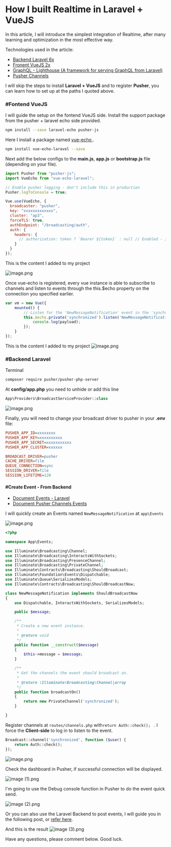 # How I built Realtime in Laravel + VueJS

In this article, I will introduce the simplest integration of Realtime, after many learning and optimization in the most effective way.

Technologies used in the article:

* [Backend Laravel 6x](https://laravel.com/docs/6.x/installation) 
* [Fronent VueJS 2x](https://laravel.com/docs/6.x/frontend#writing-vue-components)
* [GraphQL - Lighthouse (A framework for serving GraphQL from Laravel)](https://lighthouse-php.com)
* [Pusher Channels](https://pusher.com/channels)

I will skip the steps to install **Laravel + VueJS** and to register **Pusher**, you can learn how to set up at the paths I quoted above.

### #Fontend VueJS

I will guide the setup on the fontend VueJS side.
Install the support package from the pusher + laravel echo side provided.

```bash
npm install --save laravel-echo pusher-js
``` 

Here I install a package named [vue-echo
](https://www.npmjs.com/package/vue-echo-laravel/).

```bash
npm install vue-echo-laravel --save
``` 
Next add the below configs to the **main.js**, **app.js** or **bootstrap.js** file (depending on your file).

```javascript
import Pusher from "pusher-js";
import VueEcho from "vue-echo-laravel";

// Enable pusher logging - don't include this in production
Pusher.logToConsole = true;

Vue.use(VueEcho, {
  broadcaster: "pusher",
  key: "xxxxxxxxxxxxx",
  cluster: "ap3",
  forceTLS: true,
  authEndpoint: "/broadcasting/auth",
  auth: {
    headers: {
      // authorization: token ? `Bearer ${token}` : null // Enabled - If you are using Bearer for authentication
    }
  }
});
```
This is the content I added to my project

![image.png](https://cdn.hashnode.com/res/hashnode/image/upload/v1612587378336/mN4j0_bLz.png)

Once vue-echo is registered, every vue instance is able to subscribe to channels and listen to events through the this.$echo property on the connection you specified earlier.

```javascript
var vm = new Vue({
    mounted() {
        // Listen for the 'NewMessageNotification' event in the 'synchronized' private channel
        this.$echo.private('synchronized').listen('NewMessageNotification', (payload) => {
            console.log(payload);
        });
    }
});
```
This is the content I added to my project
![image.png](https://cdn.hashnode.com/res/hashnode/image/upload/v1612587299888/xxvYQla9_.png)

### #Backend Laravel

Terminal
```bash
composer require pusher/pusher-php-server
``` 

At **config/app.php** you need to unhide or add this line 

```php
App\Providers\BroadcastServiceProvider::class
``` 

![image.png](https://cdn.hashnode.com/res/hashnode/image/upload/v1612587794102/VsG3kVLjr.png)

Finally, you will need to change your broadcast driver to pusher in your **.env** file:

```ini
PUSHER_APP_ID=xxxxxxxx
PUSHER_APP_KEY=xxxxxxxxxx
PUSHER_APP_SECRET=xxxxxxxxxxx
PUSHER_APP_CLUSTER=xxxxxx

BROADCAST_DRIVER=pusher
CACHE_DRIVER=file
QUEUE_CONNECTION=sync
SESSION_DRIVER=file
SESSION_LIFETIME=120
``` 

#### #Create Event - From Backend
* [Document Events - Laravel](https://laravel.com/docs/6.x/events)
* [Document  Pusher Channels Events](https://pusher.com/docs/channels/using_channels/events)

I will quickly create an Events named `NewMessageNotification` at `app\Events`

![image.png](https://cdn.hashnode.com/res/hashnode/image/upload/v1612588328179/TqTLB9mkT.png)

```php
<?php

namespace App\Events;

use Illuminate\Broadcasting\Channel;
use Illuminate\Broadcasting\InteractsWithSockets;
use Illuminate\Broadcasting\PresenceChannel;
use Illuminate\Broadcasting\PrivateChannel;
use Illuminate\Contracts\Broadcasting\ShouldBroadcast;
use Illuminate\Foundation\Events\Dispatchable;
use Illuminate\Queue\SerializesModels;
use Illuminate\Contracts\Broadcasting\ShouldBroadcastNow;

class NewMessageNotification implements ShouldBroadcastNow
{
    use Dispatchable, InteractsWithSockets, SerializesModels;

    public $message;

    /**
     * Create a new event instance.
     *
     * @return void
     */
    public function __construct($message)
    {
        $this->message = $message;
    }

    /**
     * Get the channels the event should broadcast on.
     *
     * @return \Illuminate\Broadcasting\Channel|array
     */
    public function broadcastOn()
    {
        return new PrivateChannel('synchronized');
    }

}
```

Register channels at `routes/channels.php` with`return Auth::check(); ` . I force the **Client-side** to log in to listen to the event.


```php
Broadcast::channel('synchronized', function ($user) {
    return Auth::check();
});
``` 

![image.png](https://cdn.hashnode.com/res/hashnode/image/upload/v1612588622699/AnXUa1Hoh.png)

Check the dashboard in Pusher, if successful connection will be displayed.

![image (1).png](https://cdn.hashnode.com/res/hashnode/image/upload/v1612588795065/-hQheAw-j.png)

I'm going to use the Debug console function in Pusher to do the event quick send.

![image (2).png](https://cdn.hashnode.com/res/hashnode/image/upload/v1612588827452/ctO8mpZcd.png)

Or you can also use the Laravel Backend to post events, I will guide you in the following post, or [refer here](https://laravel.com/docs/6.x/events#dispatching-events). 

And this is the result
![image (3).png](https://cdn.hashnode.com/res/hashnode/image/upload/v1612589093926/nBzvBVr0s.png)

Have any questions, please comment below. Good luck.